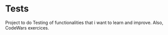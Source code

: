 # Tests
Project to do Testing of functionalities that i want to learn and improve.
Also, CodeWars exercices.

